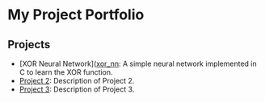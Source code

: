 # My Project Portfolio

## Projects

- [XOR Neural Network]([xor_nn](https://github.com/romanvoyt/xor_c/README.md): A simple neural network implemented in C to learn the XOR function.
- [Project 2](project2/README.md): Description of Project 2.
- [Project 3](project3/README.md): Description of Project 3.
